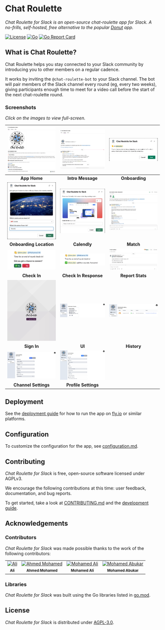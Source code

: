# Chat Roulette

_Chat Roulette for Slack is an open-source chat-roulette app for Slack. A no-frills, self-hosted, free alternative to the popular [Donut](https://www.donut.com/) app._

[![License](https://img.shields.io/badge/License-AGPL-orange.svg)](https://www.gnu.org/licenses/agpl-3.0.en.html)
[![Go](https://img.shields.io/badge/Go-1.22-blue.svg)](#)
[![Go Report Card](https://img.shields.io/badge/go%20report-A%2B-brightgreen)](https://goreportcard.com/report/github.com/chat-roulettte/chat-roulette)


## What is Chat Roulette?

Chat Roulette helps you stay connected to your Slack community by introducing you to other members on a regular cadence.

It works by inviting the `@chat-roulette-bot` to your Slack channel. The bot will pair members of the Slack channel every round (eg, every two weeks), giving participants enough time to meet for a video call before the start of the next chat-roulette round.

### Screenshots

*Click on the images to view full-screen.*


| ![App Home](./docs/images/screenshots/app-home.png) | ![Intro Message](./docs/images/screenshots/intro-message.png) | ![Onboarding](./docs/images/screenshots/onboarding.png) |
| :--------: | :---------: | :-----: |
| __App Home__ | __Intro Message__  | __Onboarding__ |
| ![Onboarding Location](./docs/images/screenshots/onboarding-location.png) | ![Calendly](./docs/images/screenshots/calendly.png) | ![Match](./docs/images/screenshots/match.png) |
| __Onboarding Location__ | __Calendly__ | __Match__ |
| ![Check In](./docs/images/screenshots/check-in.png) | ![Check In Response](./docs/images/screenshots/check-in-response.png) | ![Report Stats](./docs/images/screenshots/report-stats.png) |
| __Check In__ | __Check In Response__  | __Report Stats__ |
| ![Sign In](./docs/images/screenshots/sign-in.png) | ![UI](./docs/images/screenshots/ui.png) | ![History](./docs/images/screenshots/history.png) |
| __Sign In__ | __UI__  | __History__ |
| ![Channel Settings](./docs/images/screenshots/channel-settings.png) | ![Profile Settings](./docs/images/screenshots/profile-settings.png) | |
|  __Channel Settings__ | __Profile Settings__ |  |



## Deployment

See the [deployment guide](./docs/deployment.md) for how to run the app on [fly.io](https://fly.io/) or similar platforms.

## Configuration

To customize the configuration for the app, see [configuration.md](./docs/configuration.md).

## Contributing

_Chat Roulette for Slack_ is free, open-source software licensed under AGPLv3.

We encourage the following contributions at this time: user feedback, documentation, and bug reports.

To get started, take a look at [CONTRIBUTING.md](./CONTRIBUTING.md) and the [development guide](./docs/development.md).

## Acknowledgements

### Contributors

_Chat Roulette for Slack_ was made possible thanks to the work of the following contributors:

<table>
  <tbody>
    <tr>
      <td align="center"><a href="https://github.com/bincyber"><img src="https://avatars.githubusercontent.com/u/25866883?v=4?s=100" width="100px;" alt="Ali"/><br /><sub><b>Ali</b></td>
      <td align="center"><a href="https://github.com/AhmedARmohamed"><img src="https://avatars.githubusercontent.com/u/44018986?v=4?s=100" width="100px;" alt="Ahmed Mohamed"/><br /><sub><b>Ahmed Mohamed</b></td>
      <td align="center"><a href="https://github.com/Mohamed-C0DE"><img src="https://avatars.githubusercontent.com/u/60451644?v=4?s=100" width="100px;" alt="Mohamed Ali"/><br /><sub><b>Mohamed Ali</b></td>
      <td align="center"><a href="https://github.com/moabukar"><img src="https://avatars.githubusercontent.com/u/76791648?v=4?s=100" width="100px;" alt="Mohamed Abukar"/><br /><sub><b>Mohamed Abukar</b></td>
    </tr>
  </tbody>
</table>

### Libraries

_Chat Roulette for Slack_ was built using the Go libraries listed in [go.mod](go.mod).

## License

_Chat Roulette for Slack_ is distributed under [AGPL-3.0](LICENSE).
